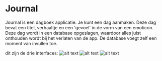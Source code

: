 # Journal


Journal is een dagboek applicatie. Je kunt een dag aanmaken. Deze dag bevat een titel, verhaaltje en een 'gevoel' in de vorm van een emoticon. Deze dag wordt in een database opgeslagen, waardoor alles juist onthouden wordt bij het verlaten van de app. De database voegt zelf een moment van invullen toe. 



dit zijn de drie interfaces:
![alt text]()
![alt text]()
![alt text]()
